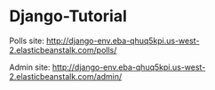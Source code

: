 # Django-Tutorial

Polls site: http://django-env.eba-qhuq5kpi.us-west-2.elasticbeanstalk.com/polls/

Admin site: http://django-env.eba-qhuq5kpi.us-west-2.elasticbeanstalk.com/admin/
